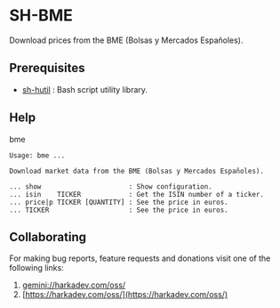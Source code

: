 # SH-BME

Download prices from the BME (Bolsas y Mercados Españoles).

## Prerequisites

- [sh-hutil](https://github.com/harkaitz/sh-hutil) : Bash script utility library.

## Help

bme

    Usage: bme ...
    
    Download market data from the BME (Bolsas y Mercados Españoles).
    
    ... show                      : Show configuration.
    ... isin    TICKER            : Get the ISIN number of a ticker.
    ... price|p TICKER [QUANTITY] : See the price in euros.
    ... TICKER                    : See the price in euros.

## Collaborating

For making bug reports, feature requests and donations visit
one of the following links:

1. [gemini://harkadev.com/oss/](gemini://harkadev.com/oss/)
2. [https://harkadev.com/oss/](https://harkadev.com/oss/)

